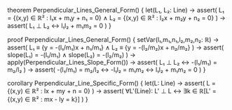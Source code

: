 theorem Perpendicular_Lines_General_Form() {
  let(L₁, L₂: Line) →
  assert(
    L₁ = {(x,y) ∈ ℝ² : l₁x + m₁y + n₁ = 0} ∧
    L₂ = {(x,y) ∈ ℝ² : l₂x + m₂y + n₂ = 0}
  ) →
  assert(
    L₁ ⊥ L₂ ↔ l₁l₂ + m₁m₂ = 0
  )
}

proof Perpendicular_Lines_General_Form() {
  setVar(l₁,m₁,n₁,l₂,m₂,n₂: ℝ) →
  assert(
    L₁ ≡ {y = -(l₁/m₁)x + n₁/m₁} ∧
    L₂ ≡ {y = -(l₂/m₂)x + n₂/m₂}
  ) →
  assert(
    slope(L₁) = -(l₁/m₁) ∧
    slope(L₂) = -(l₂/m₂)
  ) →
  apply(Perpendicular_Lines_Slope_Form()) →
  assert(
    L₁ ⊥ L₂ ↔ -(l₁/m₁) = m₂/l₂
  ) →
  assert(
    -(l₁/m₁) = m₂/l₂ ↔
    -l₁l₂ = m₁m₂ ↔
    l₁l₂ + m₁m₂ = 0
  )
}

corollary Perpendicular_Line_Specific_Form() {
  let(L: Line) →
  assert(
    L = {(x,y) ∈ ℝ² : lx + my + n = 0}
  ) →
  assert(
    ∀L'(Line): L' ⊥ L ↔ ∃k ∈ ℝ[L' = {(x,y) ∈ ℝ² : mx - ly = k}]
  )
}